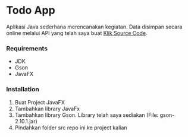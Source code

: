 # Todo App
Aplikasi Java sederhana merencanakan kegiatan. Data disimpan secara online melalui API yang telah saya buat [Klik Source Code](https://github.com/MuhammadHakim33/todo-api).

### Requirements
- JDK
- Gson
- JavaFX

### Installation
1. Buat Project JavaFX
2. Tambahkan library JavaFx
3. Tambahkan library Gson. Library telah saya sediakan (File: gson-2.10.1.jar)
4. Pindahkan folder src repo ini ke project kalian

